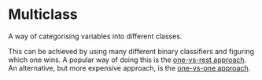 # Multiclass

A way of categorising variables into different classes.

This can be achieved by using many different binary classifiers and figuring
which one wins. A popular way of doing this is the [one-vs-rest
approach](202210141255.md). An alternative, but more expensive approach, is the
[one-vs-one approach](202210141257.md).
